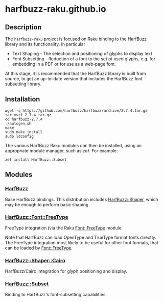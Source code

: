# harfbuzz-raku.github.io

## Description
The `harfbuzz-raku` project is focused on Raku binding to the HarfBuzz
library and its functionality. In particular

- Text Shaping - The selection and positioning of glyphs to display text
- Font Subsetting - Reduction of a font to the set of used glyphs, e.g. for embedding in a PDF or for use as a web-page font.

At this stage, it is recommended that the HarfBuzz library is built from source, to get an up-to-date version that includes the HarfBuzz font subsetting library.

## Installation
```
wget -q https://github.com/harfbuzz/harfbuzz/archive/2.7.4.tar.gz
tar xvzf 2.7.4.tar.gz
cd harfbuzz-2.7.4
./autogen.sh
make
sudo make install
sudo ldconfig
```

The various HarfBuzz Raku modules can then be installed, using an appropriate module manager, such as `zef`. For example:

```
zef install HarfBuzz::Subset
```

## Modules

### [HarfBuzz](https://harfbuzz-raku.github.io/HarfBuzz-raku/)
Base HarfBuzz bindings. This distribution includes [HarfBuzz::Shaper](https://harfbuzz-raku.github.io/HarfBuzz-raku/HarfBuzz/Shaper), which
may be enough to perform basic shaping.

### [HarfBuzz::Font::FreeType](https://harfbuzz-raku.github.io/HarfBuzz-Font-FreeType-raku/)
FreeType integration (via the Raku [Font::FreeType](https://pdf-raku.github.io/Font-FreeType-raku/) module.

Note that HarfBuzz can load OpenType and TrueType format fonts directly. The FreeType integration most likely to be useful for
other font formats, that can be loaded by [Font::FreeType](https://harfbuzz-raku.github.io/Font-FreeType-raku/).

### [HarfBuzz::Shaper::Cairo](https://harfbuzz-raku.github.io/HarfBuzz-Shaper-Cairo-raku)
HarfBuzz/Cairo integration for glyph positioning and display.

### [HarfBuzz::Subset](https://harfbuzz-raku.github.io/HarfBuzz-Subset-raku)
Binding to HarfBuzz's font-subsetting capabilities.



